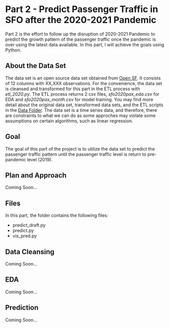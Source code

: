 # Part 2 - Predict Passenger Traffic in SFO after the 2020-2021 Pandemic
Part 2 is the effort to follow up the disruption of 2020-2021 Pandemic to predict the growth pattern of the passenger traffic once the pandemic is over using the latest data available. In this part, I will achieve the goals using Python.

## About the Data Set
The data set is an open source data set obtained from <a href="https://datasf.org/opendata/">Open SF</a>. It consists of 12 columns with XX,XXX observations. For the convenience, the data set is cleansed and transformed for this part in the ETL process with <i>etl_2020.py</i>. The ETL process returns 2 csv files, <i>sfo2020pax_eda.csv</i> for EDA and <i>sfo2020pax_month.csv</i> for model training. You may find more detail about the original data set, transformed data sets, and the ETL scripts in the [Data Folder](../Data). The data set is a time series data, and therefore, there are constraints to what we can do as some approches may violate some assumptions on certain algorithms, such as linear regression.

## Goal
The goal of this part of the project is to utilize the data set to predict the passenger traffic pattern until the passenger traffic level is return to pre-pandemic level (2019).

## Plan and Approach
Coming Soon...

## Files
In this part, the folder contains the following files:
<ul>
	<li>predict_draft.py</li>
	<li>predict.py</li>
	<li>vis_pred.py</li>
</ul>

## Data Cleansing
Coming Soon...

## EDA
Coming Soon...

## Prediction
Coming Soon...